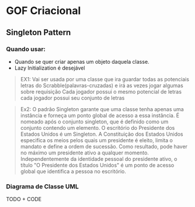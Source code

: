 # GOF Criacional

## Singleton Pattern

### Quando usar:

- Quando se quer criar apenas um objeto daquela classe.
- Lazy Initialization é desejável

> EX1: Vai ser usada por uma classe que ira guardar todas as potenciais letras do Scrabble(palavras-cruzadas) e irá as vezes jogar algumas sobre requisição
> Cada jogador possui o mesmo potencial de letras
> cada jogador possui seu conjunto de letras

> Ex2: O padrão Singleton garante que uma classe tenha apenas uma instância e forneça um ponto global de acesso a essa instância. É nomeado após o conjunto singleton, que é definido como um conjunto contendo um elemento. O escritório do Presidente dos Estados Unidos é um Singleton. A Constituição dos Estados Unidos especifica os meios pelos quais um presidente é eleito, limita o mandato e define a ordem de sucessão. Como resultado, pode haver no máximo um presidente ativo a qualquer momento. Independentemente da identidade pessoal do presidente ativo, o título "O Presidente dos Estados Unidos" é um ponto de acesso global que identifica a pessoa no escritório.


### Diagrama de Classe UML

TODO + CODE
